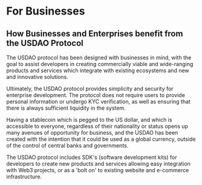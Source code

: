 # For Businesses

## How Businesses and Enterprises benefit from the USDAO Protocol

The USDAO protocol has been designed with businesses in mind, with the goal to assist developers in creating commercially viable and wide-ranging products and services which integrate with existing ecosystems and new and innovative solutions.&#x20;

Ultimately, the USDAO protocol provides simplicity and security for enterprise development. The protocol does not require users to provide personal information or undergo KYC verification, as well as ensuring that there is always sufficient liquidity in the system.

Having a stablecoin which is pegged to the US dollar, and which is accessible to everyone, regardless of their nationality or status opens up many avenues of opportunity for business, and the USDAO has been created with the intention that it could be used as a global currency, outside of the control of central banks and governments.&#x20;

The USDAO protocol includes SDK's (software development kits) for developers to create new products and services allowing easy integration with Web3 projects, or as a 'bolt on' to existing website and e-commerce infrastructure.&#x20;



